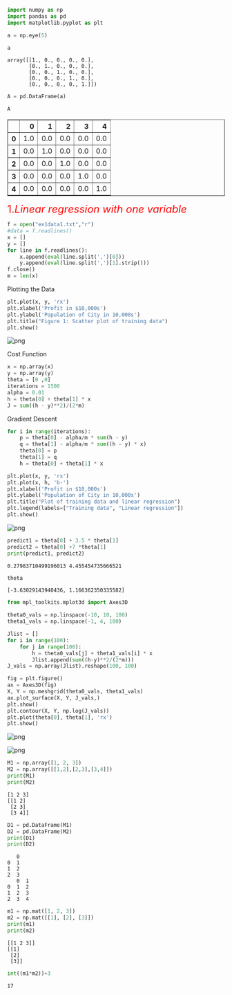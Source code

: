 

```python
import numpy as np
import pandas as pd
import matplotlib.pyplot as plt
```


```python
a = np.eye(5)
```


```python
a
```




    array([[1., 0., 0., 0., 0.],
           [0., 1., 0., 0., 0.],
           [0., 0., 1., 0., 0.],
           [0., 0., 0., 1., 0.],
           [0., 0., 0., 0., 1.]])




```python
A = pd.DataFrame(a)
```


```python
A
```




<div>
<style scoped>
    .dataframe tbody tr th:only-of-type {
        vertical-align: middle;
    }

    .dataframe tbody tr th {
        vertical-align: top;
    }

    .dataframe thead th {
        text-align: right;
    }
</style>
<table border="1" class="dataframe">
  <thead>
    <tr style="text-align: right;">
      <th></th>
      <th>0</th>
      <th>1</th>
      <th>2</th>
      <th>3</th>
      <th>4</th>
    </tr>
  </thead>
  <tbody>
    <tr>
      <th>0</th>
      <td>1.0</td>
      <td>0.0</td>
      <td>0.0</td>
      <td>0.0</td>
      <td>0.0</td>
    </tr>
    <tr>
      <th>1</th>
      <td>0.0</td>
      <td>1.0</td>
      <td>0.0</td>
      <td>0.0</td>
      <td>0.0</td>
    </tr>
    <tr>
      <th>2</th>
      <td>0.0</td>
      <td>0.0</td>
      <td>1.0</td>
      <td>0.0</td>
      <td>0.0</td>
    </tr>
    <tr>
      <th>3</th>
      <td>0.0</td>
      <td>0.0</td>
      <td>0.0</td>
      <td>1.0</td>
      <td>0.0</td>
    </tr>
    <tr>
      <th>4</th>
      <td>0.0</td>
      <td>0.0</td>
      <td>0.0</td>
      <td>0.0</td>
      <td>1.0</td>
    </tr>
  </tbody>
</table>
</div>



<font color=red size=5>1.*Linear regression with one variable* </font>


```python
f = open("ex1data1.txt","r")
#data = f.readlines()
x = []
y = []
for line in f.readlines():
    x.append(eval(line.split(',')[0]))
    y.append(eval(line.split(',')[1].strip()))
f.close()
m = len(x)
```

Plotting the Data


```python
plt.plot(x, y, 'rx')
plt.xlabel('Profit in $10,000s')
plt.ylabel('Population of City in 10,000s')
plt.title("Figure 1: Scatter plot of training data")
plt.show()
```


![png](output_8_0.png)


Cost Function


```python
x = np.array(x)
y = np.array(y)
theta = [0 ,0]
iterations = 1500
alpha = 0.01
h = theta[0] + theta[1] * x
J = sum((h - y)**2)/(2*m)
```

Gradient Descent


```python
for i in range(iterations):
    p = theta[0] - alpha/m * sum(h - y)
    q = theta[1] - alpha/m * sum((h - y) * x)
    theta[0] = p
    theta[1] = q
    h = theta[0] + theta[1] * x

plt.plot(x, y, 'rx')
plt.plot(x, h, 'b-')
plt.xlabel('Profit in $10,000s')
plt.ylabel('Population of City in 10,000s')
plt.title("Plot of training data and linear regression")
plt.legend(labels=["Training data", "Linear regression"])
plt.show()

```


![png](output_12_0.png)



```python
predict1 = theta[0] + 3.5 * theta[1]
predict2 = theta[0] +7 *theta[1]
print(predict1, predict2)
```

    0.27983710499196013 4.455454735666521
    


```python
theta
```




    [-3.63029143940436, 1.166362350335582]




```python
from mpl_toolkits.mplot3d import Axes3D
```


```python
theta0_vals = np.linspace(-10, 10, 100)
theta1_vals = np.linspace(-1, 4, 100)
```


```python
Jlist = []
for i in range(100):
    for j in range(100):
        h = theta0_vals[j] + theta1_vals[i] * x
        Jlist.append(sum((h-y)**2/(2*m)))
J_vals = np.array(Jlist).reshape(100, 100)
```


```python
fig = plt.figure()
ax = Axes3D(fig)
X, Y = np.meshgrid(theta0_vals, theta1_vals)
ax.plot_surface(X, Y, J_vals,)
plt.show()
plt.contour(X, Y, np.log(J_vals))
plt.plot(theta[0], theta[1], 'rx')
plt.show()
```


![png](output_18_0.png)



![png](output_18_1.png)



```python
M1 = np.array([1, 2, 3])
M2 = np.array([[1,2],[2,3],[3,4]])
print(M1)
print(M2)
```

    [1 2 3]
    [[1 2]
     [2 3]
     [3 4]]
    


```python
D1 = pd.DataFrame(M1)
D2 = pd.DataFrame(M2)
print(D1)
print(D2)
```

       0
    0  1
    1  2
    2  3
       0  1
    0  1  2
    1  2  3
    2  3  4
    


```python
m1 = np.mat([1, 2, 3])
m2 = np.mat([[1], [2], [3]])
print(m1)
print(m2)
```

    [[1 2 3]]
    [[1]
     [2]
     [3]]
    


```python
int((m1*m2))+3
```




    17


